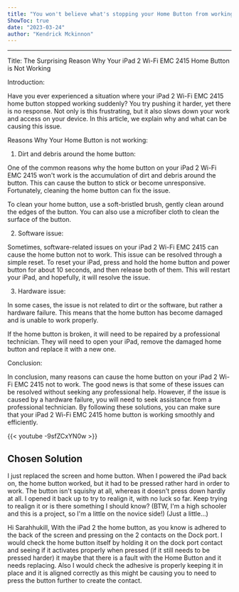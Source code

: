 ```yaml
---
title: "You won't believe what's stopping your Home Button from working on your iPad 2 Wi Fi EMC 2415!"
ShowToc: true 
date: "2023-03-24"
author: "Kendrick Mckinnon"
---
```

*****
Title: The Surprising Reason Why Your iPad 2 Wi-Fi EMC 2415 Home Button is Not Working

Introduction:

Have you ever experienced a situation where your iPad 2 Wi-Fi EMC 2415 home button stopped working suddenly? You try pushing it harder, yet there is no response. Not only is this frustrating, but it also slows down your work and access on your device. In this article, we explain why and what can be causing this issue.

Reasons Why Your Home Button is not working:

1. Dirt and debris around the home button:

One of the common reasons why the home button on your iPad 2 Wi-Fi EMC 2415 won't work is the accumulation of dirt and debris around the button. This can cause the button to stick or become unresponsive. Fortunately, cleaning the home button can fix the issue.

To clean your home button, use a soft-bristled brush, gently clean around the edges of the button. You can also use a microfiber cloth to clean the surface of the button.

2. Software issue:

Sometimes, software-related issues on your iPad 2 Wi-Fi EMC 2415 can cause the home button not to work. This issue can be resolved through a simple reset. To reset your iPad, press and hold the home button and power button for about 10 seconds, and then release both of them. This will restart your iPad, and hopefully, it will resolve the issue.

3. Hardware issue:

In some cases, the issue is not related to dirt or the software, but rather a hardware failure. This means that the home button has become damaged and is unable to work properly.

If the home button is broken, it will need to be repaired by a professional technician. They will need to open your iPad, remove the damaged home button and replace it with a new one.

Conclusion:

In conclusion, many reasons can cause the home button on your iPad 2 Wi-Fi EMC 2415 not to work. The good news is that some of these issues can be resolved without seeking any professional help. However, if the issue is caused by a hardware failure, you will need to seek assistance from a professional technician. By following these solutions, you can make sure that your iPad 2 Wi-Fi EMC 2415 home button is working smoothly and efficiently.

{{< youtube -9sfZCxYN0w >}} 



## Chosen Solution
 I just replaced the screen and home button. When I powered the iPad back on, the home button worked, but it had to be pressed rather hard in order to work. The button isn't squishy at all, whereas it  doesn't press down hardly at all. I opened it back up to try to realign it, with no luck so far.
Keep trying to realign it or is there something I should know?
(BTW, I'm a high schooler and this is a project, so I'm a little on the novice side!)
(Just a little...)

 Hi Sarahhukill,
With the iPad 2 the home button, as you know is adhered to the back of the screen and pressing on the 2 contacts on the Dock port.
I would check the home button itself by holding it on the dock port contact and seeing if it activates properly when pressed (if it still needs to be pressed harder) it maybe that there is a fault with the Home Button and it needs replacing.
Also I would check the adhesive is properly keeping it in place and it is aligned correctly as this might be causing you to need to press the button further to create the contact.




